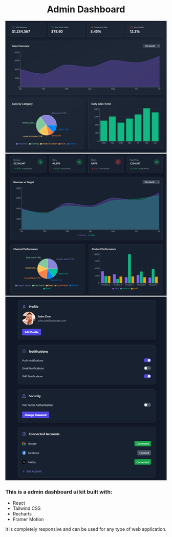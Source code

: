 <h1 align="center">Admin Dashboard</h1>

![Demo App](/public/screenshot-for-readme-1.png)
![Demo App](/public/screenshot-for-readme-2.png)
![Demo App](/public/screenshot-for-readme-3.png)



### This is a admin dashboard ui kit built with:

-   React
-   Tailwind CSS
-   Recharts
-   Framer Motion

It is completely responsive and can be used for any type of web application.
